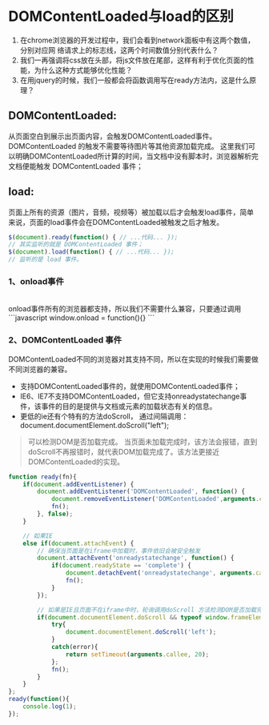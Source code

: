 # DOMContentLoaded与load的区别

1. 在chrome浏览器的开发过程中，我们会看到network面板中有这两个数值，分别对应网 络请求上的标志线，这两个时间数值分别代表什么？
2. 我们一再强调将css放在头部，将js文件放在尾部，这样有利于优化页面的性能，为什么这种方式能够优化性能？
3. 在用jquery的时候，我们一般都会将函数调用写在ready方法内，这是什么原理？

## DOMContentLoaded: 
从页面空白到展示出页面内容，会触发DOMContentLoaded事件。
DOMContentLoaded 的触发不需要等待图片等其他资源加载完成。
这里我们可以明确DOMContentLoaded所计算的时间，当文档中没有脚本时，浏览器解析完文档便能触发 DOMContentLoaded 事件；

## load: 
页面上所有的资源（图片，音频，视频等）被加载以后才会触发load事件，简单来说，页面的load事件会在DOMContentLoaded被触发之后才触发。

```javascript
$(document).ready(function() { // ...代码... }); 
// 其实监听的就是 DOMContentLoaded 事件；
$(document).load(function() { // ...代码... }); 
// 监听的是 load 事件。
```

### 1、onload事件
<br>
onload事件所有的浏览器都支持，所以我们不需要什么兼容，只要通过调用
```javascript
window.onload = function(){}
```

### 2、DOMContentLoaded 事件
DOMContentLoaded不同的浏览器对其支持不同，所以在实现的时候我们需要做不同浏览器的兼容。

* 支持DOMContentLoaded事件的，就使用DOMContentLoaded事件；
* IE6、IE7不支持DOMContentLoaded，但它支持onreadystatechange事件，该事件的目的是提供与文档或元素的加载状态有关的信息。
*  更低的ie还有个特有的方法doScroll， 通过间隔调用：document.documentElement.doScroll("left");

>  可以检测DOM是否加载完成。 当页面未加载完成时，该方法会报错，直到doScroll不再报错时，就代表DOM加载完成了。该方法更接近DOMContentLoaded的实现。

```javascript
function ready(fn){
    if(document.addEventListener) {
        document.addEventListener('DOMContentLoaded', function() {
            document.removeEventListener('DOMContentLoaded',arguments.callee, false);
            fn();
        }, false);
    } 

    // 如果IE
    else if(document.attachEvent) {
        // 确保当页面是在iframe中加载时，事件依旧会被安全触发
        document.attachEvent('onreadystatechange', function() {
            if(document.readyState == 'complete') {
                document.detachEvent('onreadystatechange', arguments.callee);
                fn();
            }
        });

        // 如果是IE且页面不在iframe中时，轮询调用doScroll 方法检测DOM是否加载完毕
        if(document.documentElement.doScroll && typeof window.frameElement === "undefined") {
            try{
                document.documentElement.doScroll('left');
            }
            catch(error){
                return setTimeout(arguments.callee, 20);
            };
            fn();
        }
    }
};
ready(function(){
    console.log(1);
});
```